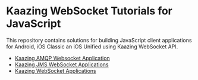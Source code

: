 # Kaazing WebSocket Tutorials for JavaScript

This repository contains solutions for building JavaScript client applications for Android, iOS Classic an iOS Unified using Kaazing WebSocket API.
- [Kaazing AMQP Websocket Application](amqp)
- [Kaazing JMS WebSocket Applications](jms)
- [Kaazing WebSocket Applications](ws)

